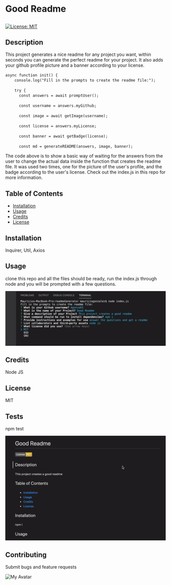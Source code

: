 # Good Readme

##    
[![License: MIT](https://img.shields.io/badge/License-MIT-yellow.svg)](https://opensource.org/licenses/MIT)

## Description 
    
This project generates a nice readme for any project you want, within seconds you can generate the perfect readme for your project. It also adds your github profile picture and a banner according to your license. 

```
async function init() {
    console.log("Fill in the prompts to create the readme file:");

    try {
      const answers = await promptUser();

      const username = answers.myGithub;

      const image = await getImage(username);

      const license = answers.myLicense;

      const banner = await getBadge(license);

      const md = generateREADME(answers, image, banner);

```

The code above is to show a basic way of waiting for the answers from the user to change the actual data inside the function that creates the readme file. It was used two times, one for the picture of the user's profile, and the badge according to the user's license. Check out the index.js in this repo for more information.
    
## Table of Contents
    
    
* [Installation](#installation)
* [Usage](#usage)
* [Credits](#credits)
* [License](#license)
    
    
## Installation
    
Inquirer, Util, Axios
    
## Usage 
    
clone this repo and all the files should be ready, run the index.js through node and you will be prompted with a few questions.

![Console](./assets/console.png)

    
## Credits
    
Node JS
    
## License
    
MIT

## Tests

npm test

![Readme](./assets/readme.png)

## Contributing

Submit bugs and feature requests

![My Avatar](https://avatars2.githubusercontent.com/u/57790156?v=4)